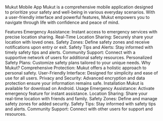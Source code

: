 Mukut Mobile App
Mukut is a comprehensive mobile application designed to prioritize your safety and well-being in various everyday scenarios. With a user-friendly interface and powerful features, Mukut empowers you to navigate through life with confidence and peace of mind.

Features
Emergency Assistance: Instant access to emergency services with precise location sharing.
Real-Time Location Sharing: Securely share your location with loved ones.
Safety Zones: Define safety zones and receive notifications upon entry or exit.
Safety Tips and Alerts: Stay informed with timely safety tips and alerts.
Community Support: Connect with a supportive network of users for additional safety resources.
Personalized Safety Plans: Customize safety plans tailored to your unique needs.
Why Mukut?
Comprehensive Protection: Mukut offers a holistic approach to personal safety.
User-Friendly Interface: Designed for simplicity and ease of use for all users.
Privacy and Security: Advanced encryption and data protection ensure your information remains safe.
Installation
Mukut is available for download on Android.
Usage
Emergency Assistance: Activate emergency feature for instant assistance.
Location Sharing: Share your real-time location with friends and family.
Safety Zones: Define and manage safety zones for added security.
Safety Tips: Stay informed with safety tips and alerts.
Community Support: Connect with other users for support and resources.
